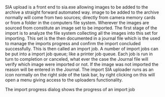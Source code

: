 SIA upload is a front end to sia.exe allowing images to be added to the archive a straight forward automated way. image to be added to the archive normally will come from two sources; directly from camera memory cards or from a folder in the computers file system.
Wherever the images are sourced from constitute an image set to be imported. The first stage of the import is to analyze the file system collecting all the images into this set for importing.
This set is the then documented in a journal file which is the used to manage the imports progress and confirm the import concluded successfully. This is then called an import job.
A number of import jobs can be put into a import job queue; like a printer job queue. Each job is run in turn to completion or canceled, what ever the case the Journal file will verify which image were imported or not. If the image was not imported the reason will be entered in the Journal.
The import 
SIA uploader runs as an icon normally on the right side of the task bar, by right clicking on this will open a menu giving access to the uploaders functionality.

The import progress dialog shows the progress of an import job
